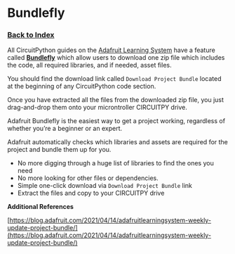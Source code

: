 
# Bundlefly

### [Back to Index](index.md)



All CircuitPython guides on the [Adafruit Learning System](https://learn.adafruit.com) have a feature called **[Bundlefly](https://blog.adafruit.com/2021/04/14/adafruitlearningsystem-weekly-update-project-bundle/
)** which allow users to download one zip file which includes the code, all required libraries, and if needed, asset files. 

You should find the download link called `Download Project Bundle` located at the beginning of any CircuitPython code section.

Once you have extracted all the files from the downloaded zip file, you just drag-and-drop them onto your microntroller CIRCUITPY drive.

Adafruit Bundlefly is the easiest way to get a project working, regardless of whether you’re a beginner or an expert.


Adafruit automatically checks which libraries and assets are required for the project and bundle them up for you. 

- No more digging through a huge list of libraries to find the ones you need
- No more looking for other files or dependencies. 
- Simple one-click download via `Download Project Bundle` link
- Extract the files and copy to your CIRCUITPY drive


**Additional References**

[https://blog.adafruit.com/2021/04/14/adafruitlearningsystem-weekly-update-project-bundle/](https://blog.adafruit.com/2021/04/14/adafruitlearningsystem-weekly-update-project-bundle/)
